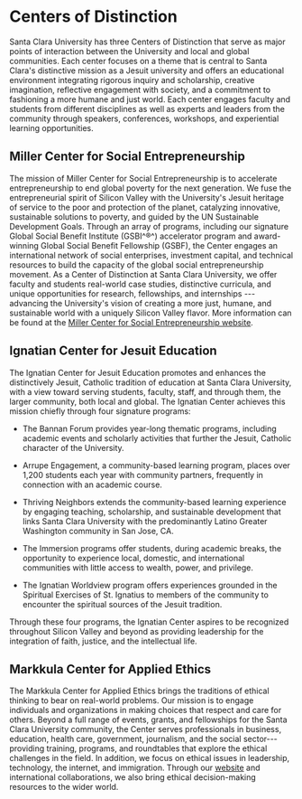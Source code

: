 Centers of Distinction
======================

Santa Clara University has three Centers of Distinction that serve as major points of interaction between the University and local and global communities. Each center focuses on a theme that is central to Santa Clara's distinctive mission as a Jesuit university and offers an educational environment integrating rigorous inquiry and scholarship, creative imagination, reflective engagement with society, and a commitment to fashioning a more humane and just world. Each center engages faculty and students from different disciplines as well as experts and leaders from the community through speakers, conferences, workshops, and experiential learning opportunities.

Miller Center for Social Entrepreneurship
-----------------------------------------

The mission of Miller Center for Social Entrepreneurship is to accelerate entrepreneurship to end global poverty for the next generation. We fuse the entrepreneurial spirit of Silicon Valley with the University's Jesuit heritage of service to the poor and protection of the planet, catalyzing innovative, sustainable solutions to poverty, and guided by the UN Sustainable Development Goals. Through an array of programs, including our signature Global Social Benefit Institute (GSBI^®^) accelerator program and award-winning Global Social Benefit Fellowship (GSBF), the Center engages an international network of social enterprises, investment capital, and technical resources to build the capacity of the global social entrepreneurship movement. As a Center of Distinction at Santa Clara University, we offer faculty and students real-world case studies, distinctive curricula, and unique opportunities for research, fellowships, and internships --- advancing the University's vision of creating a more just, humane, and sustainable world with a uniquely Silicon Valley flavor. More information can be found at the [Miller Center for Social Entrepreneurship website](https://www.millersocent.org/).

Ignatian Center for Jesuit Education
------------------------------------

The Ignatian Center for Jesuit Education promotes and enhances the distinctively Jesuit, Catholic tradition of education at Santa Clara University, with a view toward serving students, faculty, staff, and through them, the larger community, both local and global. The Ignatian Center achieves this mission chiefly through four signature programs:

-   The Bannan Forum provides year-long thematic programs, including academic events and scholarly activities that further the Jesuit, Catholic character of the University.

-   Arrupe Engagement, a community-based learning program, places over 1,200 students each year with community partners, frequently in connection with an academic course.

-   Thriving Neighbors extends the community-based learning experience by engaging teaching, scholarship, and sustainable development that links Santa Clara University with the predominantly Latino Greater Washington community in San Jose, CA.

-   The Immersion programs offer students, during academic breaks, the opportunity to experience local, domestic, and international communities with little access to wealth, power, and privilege.

-   The Ignatian Worldview program offers experiences grounded in the Spiritual Exercises of St. Ignatius to members of the community to encounter the spiritual sources of the Jesuit tradition.

Through these four programs, the Ignatian Center aspires to be recognized throughout Silicon Valley and beyond as providing leadership for the integration of faith, justice, and the intellectual life.

Markkula Center for Applied Ethics
----------------------------------

The Markkula Center for Applied Ethics brings the traditions of ethical thinking to bear on real-world problems. Our mission is to engage individuals and organizations in making choices that ​respect and care for others. Beyond a full range of events, grants, and fellowships for the Santa Clara University community, the Center serves professionals in business, education, health care, government, journalism, and the social sector---providing training, programs, and roundtables that explore the ethical challenges in the field. In addition, we focus on ethical issues in leadership, technology, the internet, and immigration. Through our [website](https://www.scu.edu/ethics) and international collaborations, we also bring ethical decision-making resources to the wider world.
